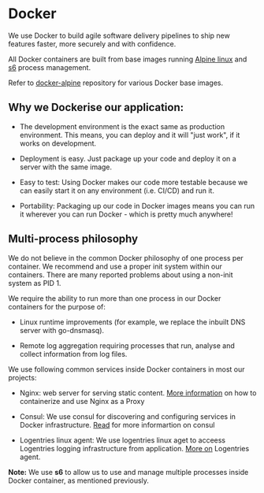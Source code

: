 # Docker

We use Docker to build agile software delivery pipelines to ship new features faster, more securely and with confidence.

All Docker containers are built from base images running [Alpine linux](https://www.alpinelinux.org/) and [s6](http://skarnet.org/software/s6/) process management.

Refer to [docker-alpine](https://github.com/smebberson/docker-alpine) repository for various Docker base images.

## Why we Dockerise our application:

- The development environment is the exact same as production environment. This means, you can deploy and it will "just work", if it works on development.

- Deployment is easy. Just package up your code and deploy it on a server with the same image.

- Easy to test: Using Docker makes our code more testable because we can easily start it on any environment (i.e. CI/CD) and run it.

- Portability: Packaging up our code in Docker images means you can run it wherever you can run Docker - which is pretty much anywhere!

## Multi-process philosophy

We do not believe in the common Docker philosophy of one process per container. We recommend and use a proper init system within our containers. There are many reported problems about using a non-init system as PID 1.

We require the ability to run more than one process in our Docker containers for the purpose of:

- Linux runtime improvements (for example, we replace the inbuilt DNS server with go-dnsmasq).

- Remote log aggregation requiring processes that run, analyse and collect information from log files.

 We use following common services inside Docker containers in most our projects:

 - Nginx:  web server for serving static content. [More information](https://github.com/smebberson/docker-alpine/blob/master/alpine-nginx/README.md) on how to containerize and use Nginx as a Proxy

 - Consul: We use consul for discovering and configuring services in Docker infrastructure. [Read](https://www.consul.io/intro/) for more informartion on consul

 - Logentries linux agent: We use logentries linux aget to acceess Logentries logging infrastructure from application. [More on](https://docs.logentries.com/docs/linux-agent) Logentries agent.

__Note:__ We use __s6__ to allow us to use and manage multiple processes inside Docker container, as mentioned previously.
